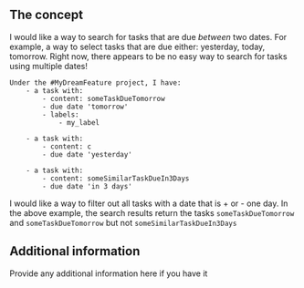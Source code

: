 <!-- READ THIS FIRST:
  DO NOT DELETE ANY TEXT from this template! Otherwise, your issue may be closed without comment.
-->
## The concept
<!-- 
  Be as detailed as possible. 
  Ideally, provide example task/project/label... etc
  
  What is it you're trying to do. Help me understand how this new feature would work and how you would use it
If necessary, describe and example _starting_ and _ending_ state of your ToDoist account to make it clear how you
expect this feature to work:
  
-->


I would like a way to search for tasks that are due *between* two dates. For example, a way to select tasks
that are due either: yesterday, today, tomorrow. Right now, there appears to be no easy way to search for tasks using
multiple dates!

```text
Under the #MyDreamFeature project, I have:
    - a task with:
        - content: someTaskDueTomorrow
        - due date 'tomorrow'
        - labels:
            - my_label

    - a task with:
        - content: c
        - due date 'yesterday'

    - a task with:
        - content: someSimilarTaskDueIn3Days
        - due date 'in 3 days'
```


I would like a way to filter out all tasks with a date that is + or - one day. In the above example, the search results
return the tasks `someTaskDueTomorrow` and `someTaskDueTomorrow` but not `someSimilarTaskDueIn3Days`



## Additional information

Provide any additional information here if you have it
